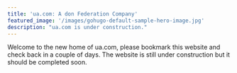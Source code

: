 ```yaml
---
title: 'ua.com: A don Federation Company'
featured_image: '/images/gohugo-default-sample-hero-image.jpg'
description: "ua.com is under construction."
---
```


Welcome to the new home of ua.com, please bookmark this website and check back in a couple of days. The website is still under construction but it should be completed soon.
